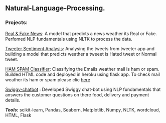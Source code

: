 ## Natural-Language-Processing.

### Projects:

[Real & Fake News](https://github.com/krishnavamshikorpal/Natural-Language-Processing-NLP-portfolio/blob/master/real%20fake/fack%20%20or%20true.ipynb): A model that predicts a news weather its Real or Fake. Perfomed NLP fundamentals using NLTK to process the data.

[Tweeter Sentiment Analysis](https://github.com/krishnavamshikorpal/Natural-Language-Processing-NLP-portfolio/blob/master/Tweeter%20Sentiment%20Analysis/Twitter%20Sentiment%20Analysis.ipynb): Analysing the tweets from tweeter app and building a model that predicts weather a tweeet is Hated tweet or Normal tweet.

[HAM SPAM Classifier](https://github.com/krishnavamshikorpal/Natural-Language-Processing-NLP-portfolio/blob/master/emailclassifier/model.py): Classifying the Emails weather mail is ham or spam. Builded HTML code and deployed in heroku using flask app. To check mail weather its ham or spam please clic [here](https://hamspamclassifier.herokuapp.com/)

[Swiggy-chatbot](https://github.com/krishnavamshikorpal/Natural-Language-Processing-NLP-portfolio/blob/master/Swiggy_chatbot.ipynb) : Developed Swiggy chat-bot using NLP fundamentals that answers the customer questions on there food, delivery and payment details.



***Tools:*** scikit-learn, Pandas, Seaborn, Matplotlib, Numpy, NLTK, wordcloud, HTML, Flask
